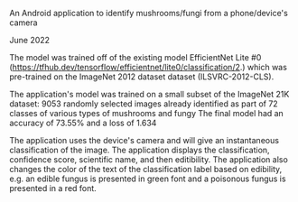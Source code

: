 An Android application to identify mushrooms/fungi from a phone/device's camera

June 2022

The model was trained off of the existing model EfficientNet Lite #0 (https://tfhub.dev/tensorflow/efficientnet/lite0/classification/2.)
which was pre-trained on the ImageNet 2012 dataset dataset (ILSVRC-2012-CLS).

The application's model was trained on a small subset of the ImageNet 21K dataset:
9053 randomly selected images already identified as part of 72 classes of various types of mushrooms and fungy
The final model had an accuracy of 73.55% and a loss of 1.634

The application uses the device's camera and will give an instantaneous classification of the image.
The application displays the classification, confidence score, scientific name, and then editibility.
The application also changes the color of the text of the classification label based on edibility,
e.g. an edible fungus is presented in green font and a poisonous fungus is presented in a red font.
